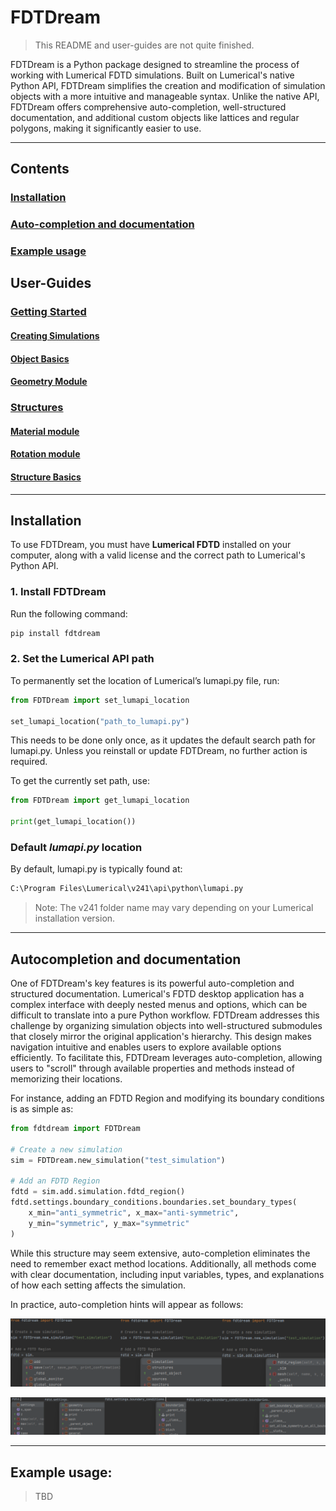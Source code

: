 # FDTDream

> This README and user-guides are not quite finished.

FDTDream is a Python package designed to streamline the process of working with Lumerical FDTD simulations. Built on Lumerical's native Python API, FDTDream simplifies the creation and modification of simulation objects with a more intuitive and manageable syntax. Unlike the native API, FDTDream offers comprehensive auto-completion, well-structured documentation, and additional custom objects like lattices and regular polygons, making it significantly easier to use.

---

## Contents
### [Installation](#installation)
### [Auto-completion and documentation](#autocompletion-and-documentation)
### [Example usage](#example-usage)


## User-Guides
### [Getting Started](User_Manual/Getting%20started)
#### [Creating Simulations](User_Manual/Getting%20started/Creating_simulations.md)
#### [Object Basics](User_Manual/Getting%20started/Object_basics.md)
#### [Geometry Module](User_Manual/Getting%20started/Geometry%20module.md)
### [Structures](User_Manual/Structures)
#### [Material module](User_Manual/Structures/Material%20module.md)
#### [Rotation module](User_Manual/Structures/Material%20module.md)
#### [Structure Basics](User_Manual/Structures/Structure%20basics.md)

---
## Installation  

To use FDTDream, you must have **Lumerical FDTD** installed on your computer, along with a valid license and the correct path to Lumerical's Python API.  

### 1. Install FDTDream  
Run the following command:  
```cmd
pip install fdtdream
```

### 2. Set the Lumerical API path
To permanently set the location of Lumerical’s lumapi.py file, run:
```python
from FDTDream import set_lumapi_location

set_lumapi_location("path_to_lumapi.py")
```
This needs to be done only once, as it updates the default search path for lumapi.py. Unless you reinstall or update FDTDream, no further action is required.

To get the currently set path, use:
```python
from FDTDream import get_lumapi_location

print(get_lumapi_location())
```

### Default *lumapi.py* location
By default, lumapi.py is typically found at:
```cmd
C:\Program Files\Lumerical\v241\api\python\lumapi.py
```
> Note: The v241 folder name may vary depending on your Lumerical installation version.

---
## Autocompletion and documentation
One of FDTDream's key features is its powerful auto-completion and structured documentation. Lumerical's FDTD desktop application has a complex interface with deeply nested menus and options, which can be difficult to translate into a pure Python workflow. FDTDream addresses this challenge by organizing simulation objects into well-structured submodules that closely mirror the original application's hierarchy. This design makes navigation intuitive and enables users to explore available options efficiently. To facilitate this, FDTDream leverages auto-completion, allowing users to "scroll" through available properties and methods instead of memorizing their locations.

For instance, adding an FDTD Region and modifying its boundary conditions is as simple as:
```python
from fdtdream import FDTDream

# Create a new simulation
sim = FDTDream.new_simulation("test_simulation")

# Add an FDTD Region
fdtd = sim.add.simulation.fdtd_region()
fdtd.settings.boundary_conditions.boundaries.set_boundary_types(
    x_min="anti_symmetric", x_max="anti-symmetric",
    y_min="symmetric", y_max="symmetric"
)
```

While this structure may seem extensive, auto-completion eliminates the need to remember exact method locations. Additionally, all methods come with clear documentation, including input variables, types, and explanations of how each setting affects the simulation.

In practice, auto-completion hints will appear as follows:

![image](readme_images/auto_completion/2.png)

![image](readme_images/auto_completion/3.png)

---

## Example usage:

> TBD


